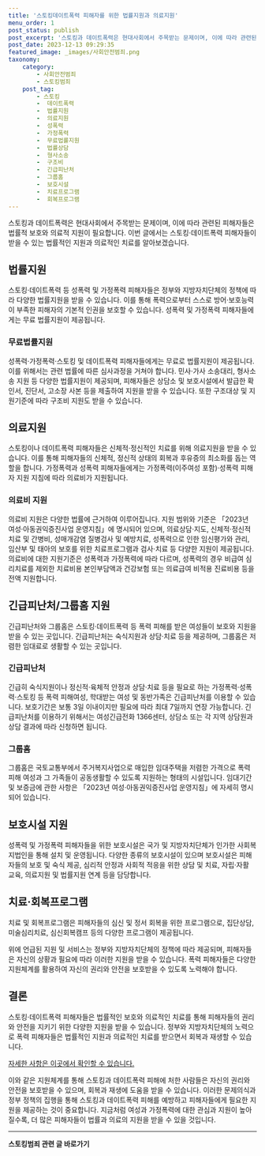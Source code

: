 ```yaml
---
title: '스토킹데이트폭력 피해자를 위한 법률지원과 의료지원'
menu_order: 1
post_status: publish
post_excerpt: '스토킹과 데이트폭력은 현대사회에서 주목받는 문제이며, 이에 따라 관련된 피해자들은 법률적 보호와 의료적 지원이 필요합니다. 이번 글에서는 스토킹 데이트폭력 피해자들이 받을 수 있는 법률적인 지원과 의료적인 치료를 알아보겠습니다.'
post_date: 2023-12-13 09:29:35
featured_image: _images/사회안전범죄.png
taxonomy:
    category:
        - 사회안전범죄
        - 스토킹범죄
    post_tag:
        - 스토킹
        -  데이트폭력
        -  법률지원
        -  의료지원
        -  성폭력
        -  가정폭력
        -  무료법률지원
        -  법률상담
        -  형사소송
        -  구조비
        -  긴급피난처
        -  그룹홈
        -  보호시설
        -  치료프로그램
        -  회복프로그램
---
```



스토킹과 데이트폭력은 현대사회에서 주목받는 문제이며, 이에 따라 관련된 피해자들은 법률적 보호와 의료적 지원이 필요합니다. 이번 글에서는 스토킹·데이트폭력 피해자들이 받을 수 있는 법률적인 지원과 의료적인 치료를 알아보겠습니다. 

## 법률지원

스토킹·데이트폭력 등 성폭력 및 가정폭력 피해자들은 정부와 지방자치단체의 정책에 따라 다양한 법률지원을 받을 수 있습니다. 이를 통해 폭력으로부터 스스로 방어·보호능력이 부족한 피해자의 기본적 인권을 보호할 수 있습니다. 성폭력 및 가정폭력 피해자들에게는 무료 법률지원이 제공됩니다. 

### 무료법률지원

성폭력·가정폭력·스토킹 및 데이트폭력 피해자들에게는 무료로 법률지원이 제공됩니다. 이를 위해서는 관련 법률에 따른 심사과정을 거쳐야 합니다. 민사·가사 소송대리, 형사소송 지원 등 다양한 법률지원이 제공되며, 피해자들은 상담소 및 보호시설에서 발급한 확인서, 진단서, 고소장 사본 등을 제출하여 지원을 받을 수 있습니다. 또한 구조대상 및 지원기준에 따라 구조비 지원도 받을 수 있습니다.

## 의료지원

스토킹이나 데이트폭력 피해자들은 신체적·정신적인 치료를 위해 의료지원을 받을 수 있습니다. 이를 통해 피해자들의 신체적, 정신적 상태의 회복과 후유증의 최소화를 돕는 역할을 합니다. 가정폭력과 성폭력 피해자들에게는 가정폭력(이주여성 포함)·성폭력 피해자 지원 지침에 따라 의료비가 지원됩니다.

### 의료비 지원

의료비 지원은 다양한 법률에 근거하여 이루어집니다. 지원 범위와 기준은 「2023년 여성·아동권익증진사업 운영지침」에 명시되어 있으며, 의료상담·지도, 신체적·정신적 치료 및 간병비, 성매개감염 질병검사 및 예방치료, 성폭력으로 인한 임신평가와 관리, 임산부 및 태아의 보호를 위한 치료프로그램과 검사·치료 등 다양한 지원이 제공됩니다. 의료비에 대한 지원기준은 성폭력과 가정폭력에 따라 다르며, 성폭력의 경우 비급여 심리치료를 제외한 치료비용 본인부담액과 건강보험 또는 의료급여 비적용 진료비용 등을 전액 지원합니다. 

## 긴급피난처/그룹홈 지원

긴급피난처와 그룹홈은 스토킹·데이트폭력 등 폭력 피해를 받은 여성들이 보호와 지원을 받을 수 있는 곳입니다. 긴급피난처는 숙식지원과 상담·치료 등을 제공하며, 그룹홈은 저렴한 임대료로 생활할 수 있는 곳입니다.

### 긴급피난처

긴급히 숙식지원이나 정신적·육체적 안정과 상담·치료 등을 필요로 하는 가정폭력·성폭력·스토킹 등 폭력 피해여성, 학대받는 여성 및 동반가족은 긴급피난처를 이용할 수 있습니다. 보호기간은 보통 3일 이내이지만 필요에 따라 최대 7일까지 연장 가능합니다. 긴급피난처를 이용하기 위해서는 여성긴급전화 1366센터, 상담소 또는 각 지역 상담원과 상담 결과에 따라 신청하면 됩니다.

### 그룹홈

그룹홈은 국토교통부에서 주거복지사업으로 매입한 임대주택을 저렴한 가격으로 폭력피해 여성과 그 가족들이 공동생활할 수 있도록 지원하는 형태의 시설입니다. 임대기간 및 보증금에 관한 사항은 「2023년 여성·아동권익증진사업 운영지침」에 자세히 명시되어 있습니다.

## 보호시설 지원

성폭력 및 가정폭력 피해자들을 위한 보호시설은 국가 및 지방자치단체가 인가한 사회복지법인을 통해 설치 및 운영됩니다. 다양한 종류의 보호시설이 있으며 보호시설은 피해자들의 보호 및 숙식 제공, 심리적 안정과 사회적 적응을 위한 상담 및 치료, 자립·자활 교육, 의료지원 및 법률지원 연계 등을 담당합니다.

## 치료·회복프로그램

치료 및 회복프로그램은 피해자들의 심신 및 정서 회복을 위한 프로그램으로, 집단상담, 미술심리치료, 심신회복캠프 등의 다양한 프로그램이 제공됩니다.

위에 언급된 지원 및 서비스는 정부와 지방자치단체의 정책에 따라 제공되며, 피해자들은 자신의 상황과 필요에 따라 이러한 지원을 받을 수 있습니다. 폭력 피해자들은 다양한 지원체계를 활용하여 자신의 권리와 안전을 보호받을 수 있도록 노력해야 합니다. 

## 결론


스토킹·데이트폭력 피해자들은 법률적인 보호와 의료적인 치료를 통해 피해자들의 권리와 안전을 지키기 위한 다양한 지원을 받을 수 있습니다. 정부와 지방자치단체의 노력으로 폭력 피해자들은 법률적인 지원과 의료적인 치료를 받으면서 회복과 재생할 수 있습니다.

[자세한 사항은 이곳에서 확인할 수 있습니다.](링크)

이와 같은 지원체계를 통해 스토킹과 데이트폭력 피해에 처한 사람들은 자신의 권리와 안전을 보호받을 수 있으며, 회복과 재생에 도움을 받을 수 있습니다. 이러한 문제의식과 정부 정책의 집행을 통해 스토킹과 데이트폭력 피해를 예방하고 피해자들에게 필요한 지원을 제공하는 것이 중요합니다. 지금처럼 여성과 가정폭력에 대한 관심과 지원이 높아질수록, 더 많은 피해자들이 법률과 의료의 지원을 받을 수 있을 것입니다.
<!-- wp:separator -->
<hr class="wp-block-separator has-alpha-channel-opacity"/>
<!-- /wp:separator -->

<!-- wp:group {"backgroundColor":"base","layout":{"type":"constrained"}} -->
<div class="wp-block-group has-base-background-color has-background"><!-- wp:paragraph {"align":"center","fontSize":"medium"} -->
<p class="has-text-align-center has-large-font-size"><strong>스토킹범죄 관련 글 바로가기</strong></p>
<!-- /wp:paragraph -->


<!-- wp:latest-posts
{"categories":[{"id":31440,"count":19,"description":"","link":"https://uknowlaw.com/category/%ec%8a%a4%ed%86%a0%ed%82%b9%eb%b2%94%ec%a3%84/","name":"스토킹범죄","slug":"스토킹범죄","taxonomy":"category","parent":0,"meta":[],"_links":{"self":[{"href":"https://uknowlaw.com/wp-json/wp/v2/categories/31440"}],"collection":[{"href":"https://uknowlaw.com/wp-json/wp/v2/categories"}],"about":[{"href":"https://uknowlaw.com/wp-json/wp/v2/taxonomies/category"}],"wp:post_type":[{"href":"https://uknowlaw.com/wp-json/wp/v2/posts?categories=31440"}],"curies":[{"name":"wp","href":"https://api.w.org/{rel}","templated":true}]}}],"postsToShow":100,"excerptLength":28,"postLayout":"grid","columns":2,"featuredImageAlign":"left","featuredImageSizeSlug":"large","fontSize":"small"} /--></div>
<!-- /wp:group -->